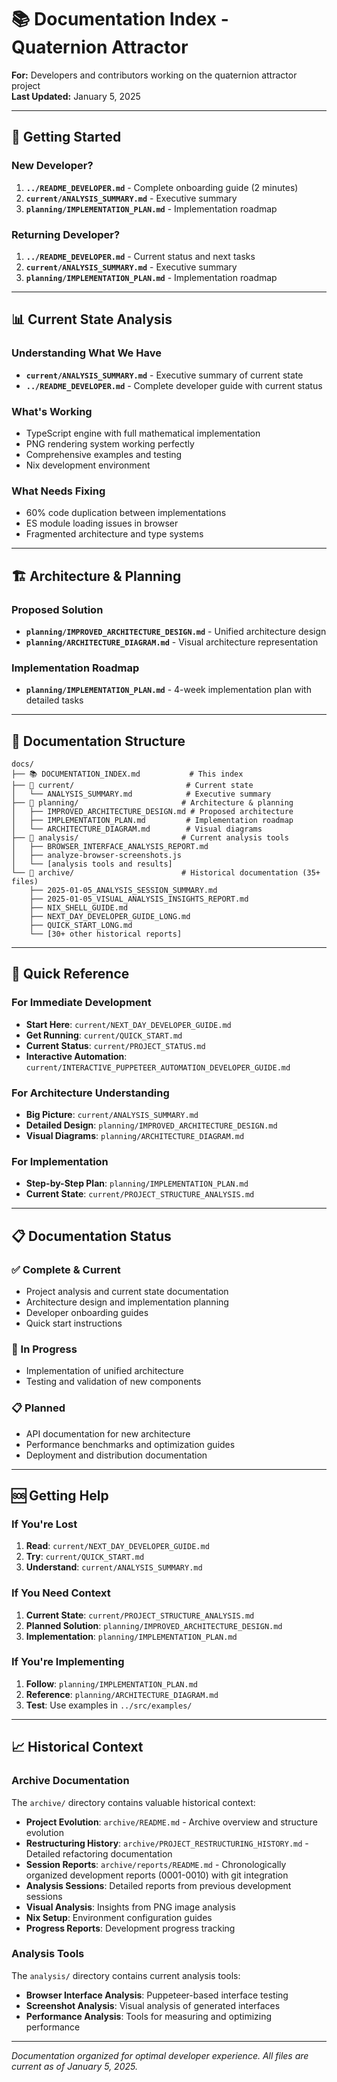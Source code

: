 # 📚 Documentation Index - Quaternion Attractor

**For:** Developers and contributors working on the quaternion attractor project  
**Last Updated:** January 5, 2025

---

## 🚀 **Getting Started**

### **New Developer?**
1. **`../README_DEVELOPER.md`** - Complete onboarding guide (2 minutes)
2. **`current/ANALYSIS_SUMMARY.md`** - Executive summary
3. **`planning/IMPLEMENTATION_PLAN.md`** - Implementation roadmap

### **Returning Developer?**
1. **`../README_DEVELOPER.md`** - Current status and next tasks
2. **`current/ANALYSIS_SUMMARY.md`** - Executive summary
3. **`planning/IMPLEMENTATION_PLAN.md`** - Implementation roadmap

---

## 📊 **Current State Analysis**

### **Understanding What We Have**
- **`current/ANALYSIS_SUMMARY.md`** - Executive summary of current state
- **`../README_DEVELOPER.md`** - Complete developer guide with current status

### **What's Working**
- TypeScript engine with full mathematical implementation
- PNG rendering system working perfectly
- Comprehensive examples and testing
- Nix development environment

### **What Needs Fixing**
- 60% code duplication between implementations
- ES module loading issues in browser
- Fragmented architecture and type systems

---

## 🏗️ **Architecture & Planning**

### **Proposed Solution**
- **`planning/IMPROVED_ARCHITECTURE_DESIGN.md`** - Unified architecture design
- **`planning/ARCHITECTURE_DIAGRAM.md`** - Visual architecture representation

### **Implementation Roadmap**
- **`planning/IMPLEMENTATION_PLAN.md`** - 4-week implementation plan with detailed tasks

---

## 📁 **Documentation Structure**

```
docs/
├── 📚 DOCUMENTATION_INDEX.md           # This index
├── 📁 current/                         # Current state
│   └── ANALYSIS_SUMMARY.md            # Executive summary
├── 📁 planning/                       # Architecture & planning
│   ├── IMPROVED_ARCHITECTURE_DESIGN.md # Proposed architecture
│   ├── IMPLEMENTATION_PLAN.md         # Implementation roadmap
│   └── ARCHITECTURE_DIAGRAM.md        # Visual diagrams
├── 📁 analysis/                       # Current analysis tools
│   ├── BROWSER_INTERFACE_ANALYSIS_REPORT.md
│   ├── analyze-browser-screenshots.js
│   └── [analysis tools and results]
└── 📁 archive/                        # Historical documentation (35+ files)
    ├── 2025-01-05_ANALYSIS_SESSION_SUMMARY.md
    ├── 2025-01-05_VISUAL_ANALYSIS_INSIGHTS_REPORT.md
    ├── NIX_SHELL_GUIDE.md
    ├── NEXT_DAY_DEVELOPER_GUIDE_LONG.md
    ├── QUICK_START_LONG.md
    └── [30+ other historical reports]
```

---

## 🎯 **Quick Reference**

### **For Immediate Development**
- **Start Here**: `current/NEXT_DAY_DEVELOPER_GUIDE.md`
- **Get Running**: `current/QUICK_START.md`
- **Current Status**: `current/PROJECT_STATUS.md`
- **Interactive Automation**: `current/INTERACTIVE_PUPPETEER_AUTOMATION_DEVELOPER_GUIDE.md`

### **For Architecture Understanding**
- **Big Picture**: `current/ANALYSIS_SUMMARY.md`
- **Detailed Design**: `planning/IMPROVED_ARCHITECTURE_DESIGN.md`
- **Visual Diagrams**: `planning/ARCHITECTURE_DIAGRAM.md`

### **For Implementation**
- **Step-by-Step Plan**: `planning/IMPLEMENTATION_PLAN.md`
- **Current State**: `current/PROJECT_STRUCTURE_ANALYSIS.md`

---

## 📋 **Documentation Status**

### **✅ Complete & Current**
- Project analysis and current state documentation
- Architecture design and implementation planning
- Developer onboarding guides
- Quick start instructions

### **🚧 In Progress**
- Implementation of unified architecture
- Testing and validation of new components

### **📋 Planned**
- API documentation for new architecture
- Performance benchmarks and optimization guides
- Deployment and distribution documentation

---

## 🆘 **Getting Help**

### **If You're Lost**
1. **Read**: `current/NEXT_DAY_DEVELOPER_GUIDE.md`
2. **Try**: `current/QUICK_START.md`
3. **Understand**: `current/ANALYSIS_SUMMARY.md`

### **If You Need Context**
1. **Current State**: `current/PROJECT_STRUCTURE_ANALYSIS.md`
2. **Planned Solution**: `planning/IMPROVED_ARCHITECTURE_DESIGN.md`
3. **Implementation**: `planning/IMPLEMENTATION_PLAN.md`

### **If You're Implementing**
1. **Follow**: `planning/IMPLEMENTATION_PLAN.md`
2. **Reference**: `planning/ARCHITECTURE_DIAGRAM.md`
3. **Test**: Use examples in `../src/examples/`

---

## 📈 **Historical Context**

### **Archive Documentation**
The `archive/` directory contains valuable historical context:
- **Project Evolution**: `archive/README.md` - Archive overview and structure evolution
- **Restructuring History**: `archive/PROJECT_RESTRUCTURING_HISTORY.md` - Detailed refactoring documentation
- **Session Reports**: `archive/reports/README.md` - Chronologically organized development reports (0001-0010) with git integration
- **Analysis Sessions**: Detailed reports from previous development sessions
- **Visual Analysis**: Insights from PNG image analysis
- **Nix Setup**: Environment configuration guides
- **Progress Reports**: Development progress tracking

### **Analysis Tools**
The `analysis/` directory contains current analysis tools:
- **Browser Interface Analysis**: Puppeteer-based interface testing
- **Screenshot Analysis**: Visual analysis of generated interfaces
- **Performance Analysis**: Tools for measuring and optimizing performance

---

*Documentation organized for optimal developer experience. All files are current as of January 5, 2025.*
